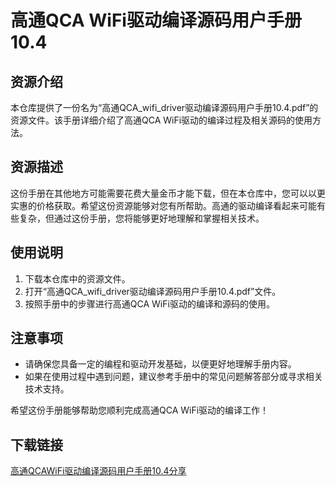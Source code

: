 # 高通QCA WiFi驱动编译源码用户手册10.4

## 资源介绍

本仓库提供了一份名为“高通QCA_wifi_driver驱动编译源码用户手册10.4.pdf”的资源文件。该手册详细介绍了高通QCA WiFi驱动的编译过程及相关源码的使用方法。

## 资源描述

这份手册在其他地方可能需要花费大量金币才能下载，但在本仓库中，您可以以更实惠的价格获取。希望这份资源能够对您有所帮助。高通的驱动编译看起来可能有些复杂，但通过这份手册，您将能够更好地理解和掌握相关技术。

## 使用说明

1. 下载本仓库中的资源文件。
2. 打开“高通QCA_wifi_driver驱动编译源码用户手册10.4.pdf”文件。
3. 按照手册中的步骤进行高通QCA WiFi驱动的编译和源码的使用。

## 注意事项

- 请确保您具备一定的编程和驱动开发基础，以便更好地理解手册内容。
- 如果在使用过程中遇到问题，建议参考手册中的常见问题解答部分或寻求相关技术支持。

希望这份手册能够帮助您顺利完成高通QCA WiFi驱动的编译工作！

## 下载链接

[高通QCAWiFi驱动编译源码用户手册10.4分享](https://pan.quark.cn/s/2dd686a9463b)